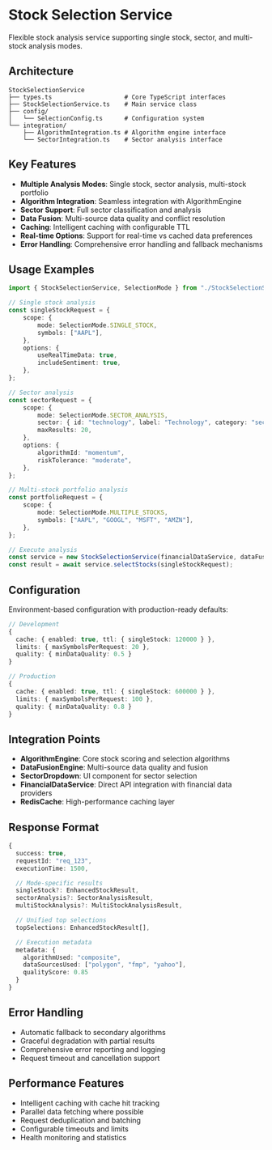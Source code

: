 # Stock Selection Service

Flexible stock analysis service supporting single stock, sector, and multi-stock analysis modes.

## Architecture

```
StockSelectionService
├── types.ts                    # Core TypeScript interfaces
├── StockSelectionService.ts    # Main service class
├── config/
│   └── SelectionConfig.ts      # Configuration system
└── integration/
    ├── AlgorithmIntegration.ts # Algorithm engine interface
    └── SectorIntegration.ts    # Sector analysis interface
```

## Key Features

- **Multiple Analysis Modes**: Single stock, sector analysis, multi-stock portfolio
- **Algorithm Integration**: Seamless integration with AlgorithmEngine
- **Sector Support**: Full sector classification and analysis
- **Data Fusion**: Multi-source data quality and conflict resolution
- **Caching**: Intelligent caching with configurable TTL
- **Real-time Options**: Support for real-time vs cached data preferences
- **Error Handling**: Comprehensive error handling and fallback mechanisms

## Usage Examples

```typescript
import { StockSelectionService, SelectionMode } from "./StockSelectionService";

// Single stock analysis
const singleStockRequest = {
	scope: {
		mode: SelectionMode.SINGLE_STOCK,
		symbols: ["AAPL"],
	},
	options: {
		useRealTimeData: true,
		includeSentiment: true,
	},
};

// Sector analysis
const sectorRequest = {
	scope: {
		mode: SelectionMode.SECTOR_ANALYSIS,
		sector: { id: "technology", label: "Technology", category: "sector" },
		maxResults: 20,
	},
	options: {
		algorithmId: "momentum",
		riskTolerance: "moderate",
	},
};

// Multi-stock portfolio analysis
const portfolioRequest = {
	scope: {
		mode: SelectionMode.MULTIPLE_STOCKS,
		symbols: ["AAPL", "GOOGL", "MSFT", "AMZN"],
	},
};

// Execute analysis
const service = new StockSelectionService(financialDataService, dataFusion, factorLibrary, cache);
const result = await service.selectStocks(singleStockRequest);
```

## Configuration

Environment-based configuration with production-ready defaults:

```typescript
// Development
{
  cache: { enabled: true, ttl: { singleStock: 120000 } },
  limits: { maxSymbolsPerRequest: 20 },
  quality: { minDataQuality: 0.5 }
}

// Production
{
  cache: { enabled: true, ttl: { singleStock: 600000 } },
  limits: { maxSymbolsPerRequest: 100 },
  quality: { minDataQuality: 0.8 }
}
```

## Integration Points

- **AlgorithmEngine**: Core stock scoring and selection algorithms
- **DataFusionEngine**: Multi-source data quality and fusion
- **SectorDropdown**: UI component for sector selection
- **FinancialDataService**: Direct API integration with financial data providers
- **RedisCache**: High-performance caching layer

## Response Format

```typescript
{
  success: true,
  requestId: "req_123",
  executionTime: 1500,

  // Mode-specific results
  singleStock?: EnhancedStockResult,
  sectorAnalysis?: SectorAnalysisResult,
  multiStockAnalysis?: MultiStockAnalysisResult,

  // Unified top selections
  topSelections: EnhancedStockResult[],

  // Execution metadata
  metadata: {
    algorithmUsed: "composite",
    dataSourcesUsed: ["polygon", "fmp", "yahoo"],
    qualityScore: 0.85
  }
}
```

## Error Handling

- Automatic fallback to secondary algorithms
- Graceful degradation with partial results
- Comprehensive error reporting and logging
- Request timeout and cancellation support

## Performance Features

- Intelligent caching with cache hit tracking
- Parallel data fetching where possible
- Request deduplication and batching
- Configurable timeouts and limits
- Health monitoring and statistics
